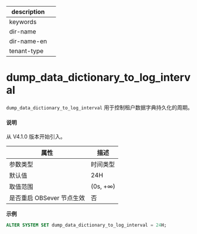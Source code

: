 |description||
|---|---|
|keywords||
|dir-name||
|dir-name-en||
|tenant-type||

# dump_data_dictionary_to_log_interval

`dump_data_dictionary_to_log_interval` 用于控制租户数据字典持久化的周期。

<main id="notice" type='explain'>
  <h4>说明</h4>
  <p>从 V4.1.0 版本开始引入。</p>
</main>

| **属性** | **描述** |
| --- | --- |
| 参数类型 | 时间类型 |
| 默认值 | 24H |
| 取值范围 | (0s, +∞) |
| 是否重启 OBSever 节点生效 | 否 |

**示例**

```sql
ALTER SYSTEM SET dump_data_dictionary_to_log_interval = 24H;
```
